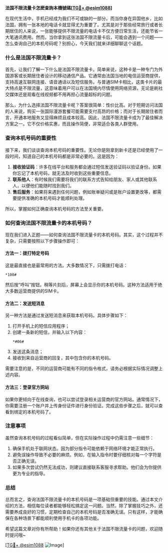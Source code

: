 **法国不限流量卡怎麽查詢本機號碼[[TG💪+ @esim1088](https://t.me/s/esim1088)]**

在现代生活中，手机已经成为我们不可或缺的一部分。而当你身在异国他乡，比如法国，拥有一张本地的电话卡就显得尤为重要了。尤其是对于那些经常旅行或者长期居住的人来说，一张能够提供不限流量的电话卡不仅方便日常生活，还能节省一大笔通讯费用。然而，当你拿到这张法国不限流量卡后，可能会遇到一个问题——怎么查询自己的本机号码呢？别担心，今天我们就来详细聊聊这个话题。

### 什么是法国不限流量卡？

首先，让我们了解一下什么是法国不限流量卡。简单来说，这种卡是一种专门为外国游客或长期居住者设计的移动通信产品。它通常由法国当地的电信运营商提供，支持高速互联网连接、语音通话以及短信服务。与普通SIM卡相比，这类卡片的最大特点是不限流量，这意味着用户可以在法国境内尽情使用网络资源，无论是刷社交媒体还是观看在线视频都不用再担心流量超标的问题。

那么，为什么选择法国不限流量卡呢？答案很简单：性价比高。对于短期访问法国的人来说，购买一张国际漫游套餐可能需要支付高昂的价格；而对于长期居住者而言，开通本地服务又显得麻烦且成本较高。因此，法国不限流量卡成为了最佳解决方案之一。它不仅价格实惠，而且操作简便，非常适合各类人群使用。

### 查询本机号码的重要性

接下来，我们谈谈查询本机号码的重要性。无论你是刚拿到新卡还是已经使用了一段时间，知道自己的本机号码都是非常必要的。这是因为：

1. **接收验证码**：许多在线平台和服务都会通过短信发送验证码以验证身份。如果你忘记了本机号码，就无法及时收到这些重要信息。
2. **联系他人**：有时候我们需要将我们的联系方式告知给朋友、家人或其他联系人，以便他们能随时找到我们。
3. **售后服务**：如果将来遇到任何问题，例如账单疑问或是账户设置更改等，都需要提供准确的本机号码才能顺利处理。

所以，掌握如何正确查询本机号码的方法至关重要。

### 如何查询法国不限流量卡的本机号码？

现在我们进入正题——如何查询法国不限流量卡的本机号码。其实，这个过程并不复杂，只需要按照以下步骤操作即可：

#### 方法一：拨打特定号码
这是最直接也是最常用的方法。大多数情况下，只需拨打电话：
```
*100#
```
然后按“呼叫”按钮。稍等片刻后，屏幕上会显示你的本机号码。这种方法适用于绝大多数运营商提供的SIM卡。

#### 方法二：发送短消息
另一种方法是通过发送短消息来获取本机号码。具体步骤如下：
1. 打开手机上的短信应用程序；
2. 创建一条新的短信，并输入以下内容：
   ```
   *#06#
   ```
3. 发送这条消息；
4. 接收到来自运营商的回复，其中包含你的本机号码。

需要注意的是，不同的运营商可能有不同的指令格式，请务必根据实际情况调整上述内容。

#### 方法三：登录官方网站
如果你更倾向于在线查询，也可以尝试登录相关运营商的官方网站。通常情况下，你需要注册一个账户并上传身份证件进行身份验证。完成这些步骤之后，就可以查看到绑定的本机号码了。

### 注意事项

虽然查询本机号码的过程看似简单，但在实际操作过程中仍需注意一些细节：

1. 确保手机处于联网状态。因为部分指令可能依赖于网络环境才能正常执行。
2. 避免误操作导致不必要的麻烦。例如，在输入指令时要仔细核对每一个字符是否正确无误。
3. 如果多次尝试仍然无法成功，则建议直接联系客服寻求帮助。他们会为你提供更为专业的指导。

### 总结

总而言之，查询法国不限流量卡的本机号码是一项基础但重要的技能。通过本文介绍的方法，相信每位读者都能够轻松搞定这一问题。当然，除了掌握技巧之外，还需要养成良好的习惯，定期检查自己的本机号码是否准确无误。只有这样，才能确保在各种场景下都能顺利使用手机卡的各项功能。

希望这篇文章对你有所帮助！如果你还有其他关于法国不限流量卡的问题，欢迎随时提问哦~ 

[[TG💪+ @esim1088](https://t.me/s/esim1088) ![Image](https://i.postimg.cc/4NQfJmqS/Snipaste-2025-05-13-00-14-12.png)]